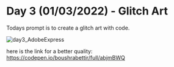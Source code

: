 # Day 3 (01/03/2022) - Glitch Art

Todays prompt is to create a glitch art with code. 

![day3_AdobeExpress](https://user-images.githubusercontent.com/111910374/210488010-c0d12112-92af-40f7-9d58-23d0add0c728.gif)

here is the link for a better quality: https://codepen.io/boushrabettir/full/abjmBWQ
